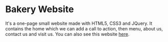 # Bakery Website

It's a one-page small website made with HTML5, CSS3 and JQuery. It contains the home which we can add a call to action, then menu, about us, contact us and visit us. You can also see this website [here](https://carlosebmachado.github.io/-website/).
